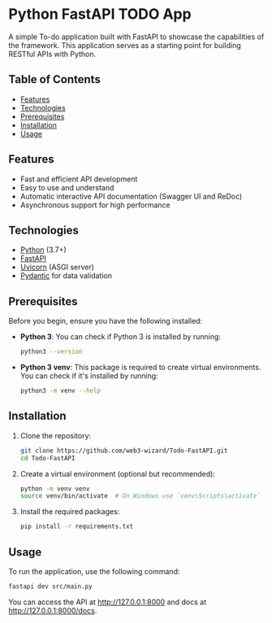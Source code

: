 # Python FastAPI TODO App

A simple To-do application built with FastAPI to showcase the capabilities of the framework. This application serves as a starting point for building RESTful APIs with Python.

## Table of Contents

- [Features](#features)
- [Technologies](#technologies)
- [Prerequisites](#prerequisites)
- [Installation](#installation)
- [Usage](#usage)

## Features

- Fast and efficient API development
- Easy to use and understand
- Automatic interactive API documentation (Swagger UI and ReDoc)
- Asynchronous support for high performance

## Technologies

- [Python](https://www.python.org/) (3.7+)
- [FastAPI](https://fastapi.tiangolo.com/)
- [Uvicorn](https://www.uvicorn.org/) (ASGI server)
- [Pydantic](https://pydantic-docs.helpmanual.io/) for data validation

## Prerequisites

Before you begin, ensure you have the following installed:

- **Python 3**: You can check if Python 3 is installed by running:
  
  ```bash
  python3 --version
  ```

- **Python 3 venv**: This package is required to create virtual environments. You can check if it's installed by running:

    ```bash
    python3 -m venv --help
    ```

## Installation

1. Clone the repository:

   ```bash
   git clone https://github.com/web3-wizard/Todo-FastAPI.git
   cd Todo-FastAPI
   ```

2. Create a virtual environment (optional but recommended):

    ```bash
    python -m venv venv
    source venv/bin/activate  # On Windows use `venv\Scripts\activate`
    ```

3. Install the required packages:
    
    ```bash
    pip install -r requirements.txt
    ```

## Usage

To run the application, use the following command:

```bash
fastapi dev src/main.py
```

You can access the API at http://127.0.0.1:8000 and docs at http://127.0.0.1:8000/docs.

